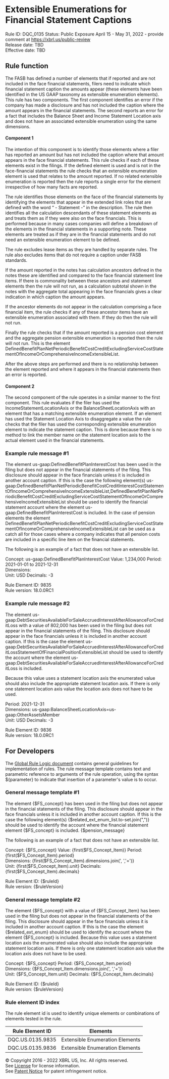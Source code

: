 # Extensible Enumerations for Financial Statement Captions  
Rule ID: DQC_0135
Status: Public Exposure April 15 - May 31, 2022 - provide comment at https://xbrl.us/public-review  
Release date: TBD  
Effective date: TBD  
  
## Rule function
The FASB has defined a number of elements that if reported and are not included in the face financial statements, filers need to indicate which financial statement caption the amounts appear (these elements have been identified in the US GAAP taxonomy as extensible enumeration elements). This rule has two components. The first component identifies an error if the company has made a disclosure and has not included the caption where the amount appears in the financial statements.  The second reports an error for a fact that includes the Balance Sheet and Income Statement Location axis and does not have an associated extensible enumeration using the same dimensions.

#### Component 1
The intention of this component is to identify those elements where a filer has reported an amount but has not included the caption where that amount appears in the face financial statements.  This rule checks if each of these elements exist in the filings. If the defined element is used and is not in the face-financial statements the rule checks that an extensible enumeration element is used that relates to the amount reported.  If no related extensible enumeration is reported then the rule reports a single error for the element irrespective of how many facts are reported.

The rule identifies those elements on the face of the financial statements by identifying the elements that appear in the extended link roles that are defined with the word “ - Statement -”  in the description.  The rule then identifies all the calculation descendants of these statement elements as and treats them as if they were also on the face financials. This is performed because in many cases companies will define a breakdown of the elements in the financial statements in a supporting note. These elements are treated as if they are in the financial statements and do not need an extensible enumeration element to be defined. 

The rule excludes lease items as they are handled by separate rules. The rule also excludes items that do not require a caption under FASB standards. 

If the amount reported in the notes has calculation ancestors defined in the notes these are identified and compared to the face financial statement line items.  If there is commonality between these ancestors and statement elements then the rule will not run, as a calculation subtotal shown in the notes with the aggregate total  appearing in the face financials gives a clear indication in which caption the amount appears.

If the ancestor elements do not appear in the calculation comprising a face financial item, the rule checks if any of these ancestor items have an extensible enumeration associated with them.  If they do then the rule will not run.

Finally the rule checks that if the amount reported is a pension cost element  and the aggregate pension extensible enumeration is reported then the rule will not run. This is the element DefinedBenefitPlanNetPeriodicBenefitCostCreditExcludingServiceCostStatementOfIncomeOrComprehensiveIncomeExtensibleList. 

After the above steps are performed and there is no relationship between the element reported and where it appears in the financial statements then an error is reported.

#### Component 2
The second component of the rule operates in a similar manner to the first component.  This rule evaluates if the filer has used the IncomeStatementLocationAxis or the BalanceSheetLocationAxis with an element that has a matching extensible enumeration element. If an element has used the Statement Location Axis to disaggregate a value the rule checks that the filer has used the corresponding extensible enumeration element to indicate the statement caption. This is done because there is no method to link the member name on the statement location axis to the actual element used in the financial statements.

### Example rule message \#1
The element us-gaap:DefinedBenefitPlanInterestCost has been used in the filing but does not appear in the financial statements of the filing. This disclosure should appear in the face financials unless it is included in another account caption. If this is the case the following element(s) us-gaap:DefinedBenefitPlanNetPeriodicBenefitCostCreditInterestCostStatementOfIncomeOrComprehensiveIncomeExtensibleList,DefinedBenefitPlanNetPeriodicBenefitCostCreditExcludingServiceCostStatementOfIncomeOrComprehensiveIncomeExtensibleList should be used to identify the financial statement account where the element us-gaap:DefinedBenefitPlanInterestCost is included. 
In the case of pension elements the element DefinedBenefitPlanNetPeriodicBenefitCostCreditExcludingServiceCostStatementOfIncomeOrComprehensiveIncomeExtensibleList can be used as a catch all for those cases where a company indicates that all pension costs are included in a specific line item on the financial statements. 

The following is an example of a fact that does not have an extensible list.
 
Concept: us-gaap:DefinedBenefitPlanInterestCost
Value: 1,234,000
Period: 2021-01-01 to 2021-12-31  
Dimensions:   
Unit: USD
Decimals: -3
  
Rule Element ID: 9835  
Rule version: 18.0.0RC1

### Example rule message \#2
The element us-gaap:DebtSecuritiesAvailableForSaleAccruedInterestAfterAllowanceForCreditLoss with a value of 802,000 has been used in the filing but does not appear in the financial statements of the filing. This disclosure should appear in the face financials unless it is included in another account caption. If this is the case the element us-gaap:DebtSecuritiesAvailableForSaleAccruedInterestAfterAllowanceForCreditLossStatementOfFinancialPositionExtensibleList should be used to identify the account where the element us-gaap:DebtSecuritiesAvailableForSaleAccruedInterestAfterAllowanceForCreditLoss is included.  

Because this value uses a statement location axis the enumerated value should also include the appropriate statement location axis. If there is only one statement location axis value the location axis does not have to be used.
 
Period: 2021-12-31  
Dimensions: us-gaap:BalanceSheetLocationAxis=us-gaap:OtherAssetsMember  
Unit: USD
Decimals: -3
  
Rule Element ID: 9836  
Rule version: 18.0.0RC1

## For Developers  
The [Global Rule Logic document](https://github.com/DataQualityCommittee/dqc_us_rules/blob/master/docs/GlobalRuleLogic.md) contains general guidelines for implementation of rules. The rule message template contains text and parametric reference to arguments of the rule operation, using the syntax ${parameter} to indicate that insertion of a parameter's value is to occur.  
  
### General message template \#1
The element {$FS_concept} has been used in the filing but does not appear in the financial statements of the filing. This disclosure should appear in the face financials unless it is included in another account caption. If this is the case the following element(s) {$related_ext_enum_list.to-set.join(",")} should be used to identify the account where the financial statement element {$FS_concept} is included. 
{$pension_message}

The following is an example of a fact that does not have an extensible list.
 
Concept: {$FS_concept}
Value: {first($FS_Concept_Item)}
Period: {first($FS_Concept_Item).period}  
Dimensions: {first($FS_Concept_Item).dimensions.join(', ','=')}  
Unit: {first($FS_Concept_Item).unit}
Decimals: {first($FS_Concept_Item).decimals}
  
Rule Element ID: {$ruleId}  
Rule version: {$ruleVersion}

### General message template \#2

The element {$FS_concept} with a value of {$FS_Concept_Item} has been used in the filing but does not appear in the financial statements of the filing. This disclosure should appear in the face financials unless it is included in another account caption. If this is the case the element {$related_ext_enum} should be used to identify the account where the element {$FS_concept} is included.  Because this value uses a statement location axis the enumerated value should also include the appropriate statement location axis. If there is only one statement location axis value the location axis does not have to be used.

Concept: {$FS_concept}
Period: {$FS_Concept_Item.period}  
Dimensions: {$FS_Concept_Item.dimensions.join(', ','=')}  
Unit: {$FS_Concept_Item.unit}
Decimals: {$FS_Concept_Item.decimals}
  
Rule Element ID: {$ruleId}  
Rule version: {$ruleVersion}

### Rule element ID index  
The rule element id is used to identify unique elements or combinations of elements tested in the rule.

|Rule Element ID|Elements|
|--- |--- |
|DQC.US.0135.9835|Extensible Enumeration Elements|
DQC.US.0135.9836|Extensible Enumeration Elements|

© Copyright 2016 - 2022 XBRL US, Inc. All rights reserved.   
See [License](https://xbrl.us/dqc-license) for license information.  
See [Patent Notice](https://xbrl.us/dqc-patent) for patent infringement notice.  
